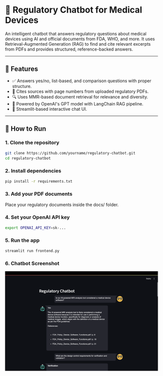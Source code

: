 # 🏥 Regulatory Chatbot for Medical Devices

An intelligent chatbot that answers regulatory questions about medical devices using AI and official documents from FDA, WHO, and more. It uses Retrieval-Augmented Generation (RAG) to find and cite relevant excerpts from PDFs and provides structured, reference-backed answers.

---

## 📌 Features

- ✅ Answers yes/no, list-based, and comparison questions with proper structure.
- 📄 Cites sources with page numbers from uploaded regulatory PDFs.
- 🔍 Uses MMR-based document retrieval for relevance and diversity.
- 🧠 Powered by OpenAI's GPT model with LangChain RAG pipeline.
- 💬 Streamlit-based interactive chat UI.

---



## 🚀 How to Run

### 1. Clone the repository

```bash
git clone https://github.com/yourname/regulatory-chatbot.git
cd regulatory-chatbot
```

### 2. Install dependencies
```bash
pip install -r requirements.txt
```




### 3. Add your PDF documents

Place your regulatory documents inside the docs/ folder.

### 4. Set your OpenAI API key
```bash
export OPENAI_API_KEY=sk-...
```

### 5. Run the app
```bash
streamlit run frontend.py
```
### 6. Chatbot Screenshot

![Chatbot Screenshot](assets/Screenshot.png)





